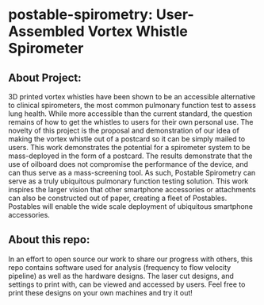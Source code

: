 # postable-spirometry: User-Assembled Vortex Whistle Spirometer

## About Project:
3D printed vortex whistles have been shown to be an accessible alternative to clinical spirometers, the most common pulmonary function test to assess lung health. While more accessible than the current standard, the question remains of how to get the whistles to users for their own personal use. The novelty of this project is the proposal and demonstration of our idea of making the vortex whistle out of a postcard so it can be simply mailed to users. This work demonstrates the potential for a spirometer system to be mass-deployed in the form of a postcard. The results demonstrate that the use of oilboard does not compromise the performance of the device, and can thus serve as a mass-screening tool. As such, Postable Spirometry can serve as a truly ubiquitous pulmonary function testing solution. This work inspires the larger vision that other smartphone accessories or attachments can also be constructed out of paper, creating a fleet of Postables. Postables will enable the wide scale deployment of ubiquitous smartphone accessories.

## About this repo:
In an effort to open source our work to share our progress with others, this repo contains software used for analysis (frequency to flow velocity pipeline) as well as the hardware designs. The laser cut designs, and settings to print with, can be viewed and accessed by users. Feel free to print these designs on your own machines and try it out!

